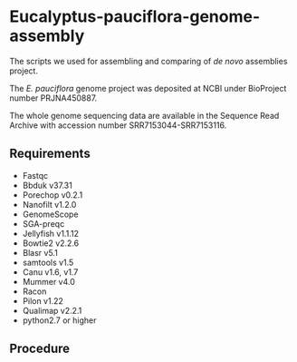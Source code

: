 # Eucalyptus-pauciflora-genome-assembly

The scripts we used  for assembling and comparing of _de novo_ assemblies project. 

The _E. pauciflora_ genome project was deposited at NCBI under BioProject number PRJNA450887. 

The whole genome sequencing data are available in the Sequence Read Archive with accession number SRR7153044-SRR7153116.

## Requirements
- Fastqc
- Bbduk v37.31
- Porechop v0.2.1
- Nanofilt v1.2.0
- GenomeScope
- SGA-preqc
- Jellyfish v1.1.12
- Bowtie2 v2.2.6
- Blasr v5.1 
- samtools v1.5
- Canu v1.6, v1.7
- Mummer v4.0
- Racon
- Pilon v1.22
- Qualimap v2.2.1
- python2.7 or higher

## Procedure
